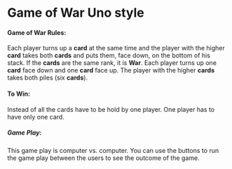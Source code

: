 # Game of War Uno style





#### Game of War Rules:

Each player turns up a **card** at the same time and the player with the higher **card** takes both **cards** and puts them, face down, on the bottom of his stack. If the **cards** are the same rank, it is **War**. Each player turns up one **card** face down and one **card** face up. The player with the higher **cards** takes both piles (six **cards**).



#### To Win:

Instead of all the cards have to be hold by one player. One player has to have only one card.



##### Game Play:

This game play is computer vs. computer. You can use the buttons to run the game play between the users to see the outcome of the game. 



